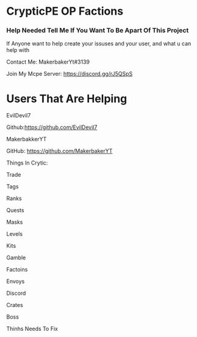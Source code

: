 # CrypticPE OP Factions

### Help Needed Tell Me If You Want To Be Apart Of This Project 

If Anyone want to help create your issuses and your user, and what u can help with

Contact Me: MakerbakerYt#3139

Join My Mcpe Server: https://discord.gg/rJ5QSpS

# Users That Are Helping

EvilDevil7

Github:https://github.com/EvilDevil7

MakerbakkerYT

GitHub: https://github.com/MakerbakerYT


Things In Crytic:

Trade

Tags

Ranks

Quests

Masks

Levels

Kits

Gamble

Factoins

Envoys

Discord

Crates

Boss


Thinhs Needs To Fix


















